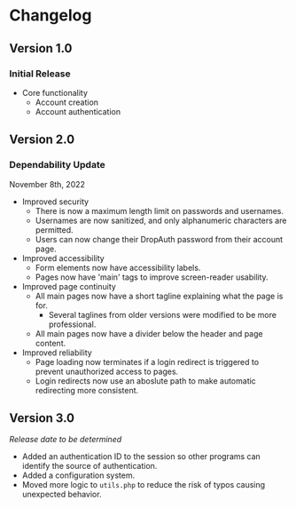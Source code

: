 # Changelog

## Version 1.0

### Initial Release

- Core functionality
    - Account creation
    - Account authentication


## Version 2.0

### Dependability Update

November 8th, 2022

- Improved security
    - There is now a maximum length limit on passwords and usernames.
    - Usernames are now sanitized, and only alphanumeric characters are permitted.
    - Users can now change their DropAuth password from their account page.
- Improved accessibility
    - Form elements now have accessibility labels.
    - Pages now have 'main' tags to improve screen-reader usability.
- Improved page continuity
    - All main pages now have a short tagline explaining what the page is for.
        - Several taglines from older versions were modified to be more professional.
    - All main pages now have a divider below the header and page content.
- Improved reliability
    - Page loading now terminates if a login redirect is triggered to prevent unauthorized access to pages.
    - Login redirects now use an aboslute path to make automatic redirecting more consistent.


## Version 3.0

*Release date to be determined*

- Added an authentication ID to the session so other programs can identify the source of authentication.
- Added a configuration system.
- Moved more logic to `utils.php` to reduce the risk of typos causing unexpected behavior.
